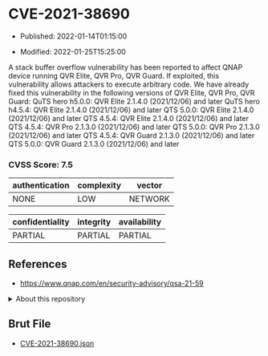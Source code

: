 # CVE-2021-38690

- Published: 2022-01-14T01:15:00

- Modified: 2022-01-25T15:25:00

A stack buffer overflow vulnerability has been reported to affect QNAP device running QVR Elite, QVR Pro, QVR Guard. If exploited, this vulnerability allows attackers to execute arbitrary code. We have already fixed this vulnerability in the following versions of QVR Elite, QVR Pro, QVR Guard: QuTS hero h5.0.0: QVR Elite 2.1.4.0 (2021/12/06) and later QuTS hero h4.5.4: QVR Elite 2.1.4.0 (2021/12/06) and later QTS 5.0.0: QVR Elite 2.1.4.0 (2021/12/06) and later QTS 4.5.4: QVR Elite 2.1.4.0 (2021/12/06) and later QTS 4.5.4: QVR Pro 2.1.3.0 (2021/12/06) and later QTS 5.0.0: QVR Pro 2.1.3.0 (2021/12/06) and later QTS 4.5.4: QVR Guard 2.1.3.0 (2021/12/06) and later QTS 5.0.0: QVR Guard 2.1.3.0 (2021/12/06) and later

### CVSS Score: **7.5**

| authentication | complexity | vector |
| --- | --- | --- |
| NONE | LOW | NETWORK |

| confidentiality | integrity | availability |
| --- | --- | --- |
| PARTIAL | PARTIAL | PARTIAL |

## References

* https://www.qnap.com/en/security-advisory/qsa-21-59

<details>
<summary>About this repository</summary> 

  This repository is part of the project [Live Hack CVE](https://github.com/Live-Hack-CVE). Main website can be found [www.live-hack.org](https://www.live-hack.org) 
  
  Made by [Sn0wAlice](https://github.com/Sn0wAlice) for the people that care about security and need to have a feed of the latest CVEs. Hope you enjoy it, don't forget to star the repo and follow me on [Twitter](https://twitter.com/Sn0wAlice) and [Github](https://github.com/Sn0wAlice). And that is my [personnal website](https://www.alice-snow.me/)

  - [Home Page](https://github.com/Live-Hack-CVE)
  - [Framework](https://github.com/Live-Hack-CVE/cve-framework)
  - [CVE database](https://github.com/Live-Hack-CVE/full_database)
  - [Changelog](https://github.com/Live-Hack-CVE/Changelog)
</details>

## Brut File

* [CVE-2021-38690.json](https://raw.githubusercontent.com/Live-Hack-CVE/full_database/main/cves/2021/CVE-2021-38690.json)

